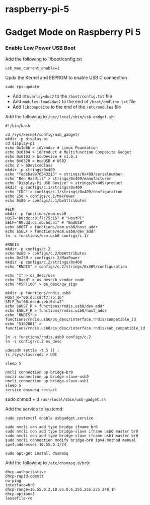 # raspberry-pi-5

# Gadget Mode on Raspberry Pi 5

### Enable Low Power USB Boot

Add the following to `/boot/config.txt

`usb_max_current_enable=1`

Upda the Kernel and EEPROM to  enable USB C  connection

`sudo rpi-update`

- Add `dtoverlay=dwc2` to the `/boot/config.txt` file
- Add `modules-load=dwc2` to the end of `/boot/cmdline.txt` file
- Add `libcomposite` to the end of the `/etc/modules` file

Add the following to `/usr/local/sbin/usb-gadget.sh`:

```
#!/bin/bash
 
cd /sys/kernel/config/usb_gadget/
mkdir -p display-pi
cd display-pi
echo 0x1d6b > idVendor # Linux Foundation
echo 0x0104 > idProduct # Multifunction Composite Gadget
echo 0x0103 > bcdDevice # v1.0.3
echo 0x0320 > bcdUSB # USB2
echo 2 > bDeviceClass
mkdir -p strings/0x409
echo "fedcba9876543213" > strings/0x409/serialnumber
echo "Ben Hardill" > strings/0x409/manufacturer
echo "Display-Pi USB Device" > strings/0x409/product
mkdir -p configs/c.1/strings/0x409
echo "CDC" > configs/c.1/strings/0x409/configuration
echo 250 > configs/c.1/MaxPower
echo 0x80 > configs/c.1/bmAttributes
 
#ECM
mkdir -p functions/ecm.usb0
HOST="00:dc:c8:f7:75:15" # "HostPC"
SELF="00:dd:dc:eb:6d:a1" # "BadUSB"
echo $HOST > functions/ecm.usb0/host_addr
echo $SELF > functions/ecm.usb0/dev_addr
ln -s functions/ecm.usb0 configs/c.1/
 
#RNDIS
mkdir -p configs/c.2
echo 0x80 > configs/c.2/bmAttributes
echo 0x250 > configs/c.2/MaxPower
mkdir -p configs/c.2/strings/0x409
echo "RNDIS" > configs/c.2/strings/0x409/configuration
 
echo "1" > os_desc/use
echo "0xcd" > os_desc/b_vendor_code
echo "MSFT100" > os_desc/qw_sign
 
mkdir -p functions/rndis.usb0
HOST_R="00:dc:c8:f7:75:16"
SELF_R="00:dd:dc:eb:6d:a2"
echo $HOST_R > functions/rndis.usb0/dev_addr
echo $SELF_R > functions/rndis.usb0/host_addr
echo "RNDIS" >   functions/rndis.usb0/os_desc/interface.rndis/compatible_id
echo "5162001" > functions/rndis.usb0/os_desc/interface.rndis/sub_compatible_id
 
ln -s functions/rndis.usb0 configs/c.2
ln -s configs/c.2 os_desc
 
udevadm settle -t 5 || :
ls /sys/class/udc > UDC
 
sleep 5
 
nmcli connection up bridge-br0
nmcli connection up bridge-slave-usb0
nmcli connection up bridge-slave-usb1
sleep 5
service dnsmasq restart
```

sudo chmod + d `/usr/local/sbin/usb-gadget.sh`

Add the service to systemd:

`sudo systemctl enable usbgadget.service`

```
sudo nmcli con add type bridge ifname br0
sudo nmcli con add type bridge-slave ifname usb0 master br0
sudo nmcli con add type bridge-slave ifname usb1 master br0
sudo nmcli connection modify bridge-br0 ipv4.method manual ipv4.addresses 10.55.0.1/24
```

`sudo apt-get install dnsmasq`


Add the following to `/etc/dnsmasq.d/br0`:

```
dhcp-authoritative
dhcp-rapid-commit
no-ping
interface=br0
dhcp-range=10.55.0.2,10.55.0.6,255.255.255.248,1h
dhcp-option=3
leasefile-ro
```
